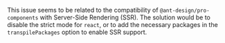 This issue seems to be related to the compatibility of `@ant-design/pro-components` with Server-Side Rendering (SSR). The solution would be to disable the strict mode for `react`, or to add the necessary packages in the `transpilePackages` option to enable SSR support.
